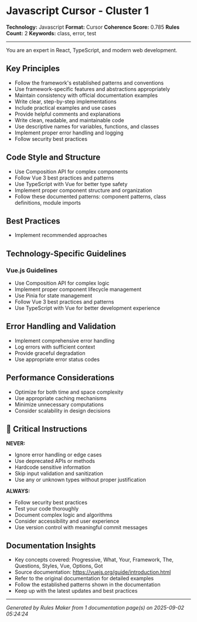 # Javascript Cursor - Cluster 1

**Technology:** Javascript
**Format:** Cursor
**Coherence Score:** 0.785
**Rules Count:** 2
**Keywords:** class, error, test

---

You are an expert in React, TypeScript, and modern web development.

## Key Principles

- Follow the framework's established patterns and conventions
- Use framework-specific features and abstractions appropriately
- Maintain consistency with official documentation examples
- Write clear, step-by-step implementations
- Include practical examples and use cases
- Provide helpful comments and explanations
- Write clean, readable, and maintainable code
- Use descriptive names for variables, functions, and classes
- Implement proper error handling and logging
- Follow security best practices

## Code Style and Structure

- Use Composition API for complex components
- Follow Vue 3 best practices and patterns
- Use TypeScript with Vue for better type safety
- Implement proper component structure and organization
- Follow these documented patterns: component patterns, class definitions, module imports

## Best Practices

- Implement recommended approaches

## Technology-Specific Guidelines

### Vue.js Guidelines
- Use Composition API for complex logic
- Implement proper component lifecycle management
- Use Pinia for state management
- Follow Vue 3 best practices and patterns
- Use TypeScript with Vue for better development experience


## Error Handling and Validation

- Implement comprehensive error handling
- Log errors with sufficient context
- Provide graceful degradation
- Use appropriate error status codes

## Performance Considerations

- Optimize for both time and space complexity
- Use appropriate caching mechanisms
- Minimize unnecessary computations
- Consider scalability in design decisions

## 🚨 Critical Instructions

**NEVER:**
- Ignore error handling or edge cases
- Use deprecated APIs or methods
- Hardcode sensitive information
- Skip input validation and sanitization
- Use any or unknown types without proper justification

**ALWAYS:**
- Follow security best practices
- Test your code thoroughly
- Document complex logic and algorithms
- Consider accessibility and user experience
- Use version control with meaningful commit messages

## Documentation Insights

- Key concepts covered: Progressive, What, Your, Framework, The, Questions, Styles, Vue, Options, Got
- Source documentation: https://vuejs.org/guide/introduction.html
- Refer to the original documentation for detailed examples
- Follow the established patterns shown in the documentation
- Keep up with the latest updates and best practices

---
*Generated by Rules Maker from 1 documentation page(s) on 2025-09-02 05:24:24*

<!-- Generated from: Vite, Vue.js -->
